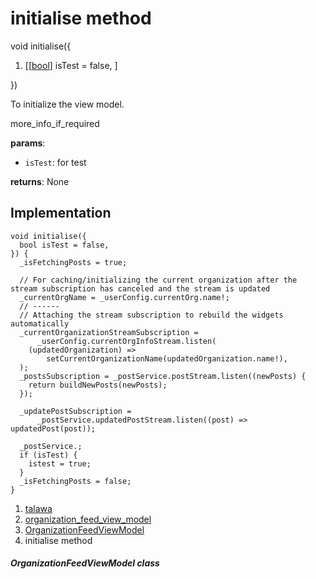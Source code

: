 
<div>

# initialise method

</div>


void initialise({

1.  [[[bool](https://api.flutter.dev/flutter/dart-core/bool-class.md)]
    isTest = false,
    ]

})



To initialize the view model.

more_info_if_required

**params**:

-   `isTest`: for test

**returns**: None



## Implementation

``` language-dart
void initialise({
  bool isTest = false,
}) {
  _isFetchingPosts = true;

  // For caching/initializing the current organization after the stream subscription has canceled and the stream is updated
  _currentOrgName = _userConfig.currentOrg.name!;
  // ------
  // Attaching the stream subscription to rebuild the widgets automatically
  _currentOrganizationStreamSubscription =
      _userConfig.currentOrgInfoStream.listen(
    (updatedOrganization) =>
        setCurrentOrganizationName(updatedOrganization.name!),
  );
  _postsSubscription = _postService.postStream.listen((newPosts) {
    return buildNewPosts(newPosts);
  });

  _updatePostSubscription =
      _postService.updatedPostStream.listen((post) => updatedPost(post));

  _postService.;
  if (isTest) {
    istest = true;
  }
  _isFetchingPosts = false;
}
```







1.  [talawa](../../index.md)
2.  [organization_feed_view_model](../../view_model_after_auth_view_models_feed_view_models_organization_feed_view_model/)
3.  [OrganizationFeedViewModel](../../view_model_after_auth_view_models_feed_view_models_organization_feed_view_model/OrganizationFeedViewModel-class.md)
4.  initialise method

##### OrganizationFeedViewModel class







